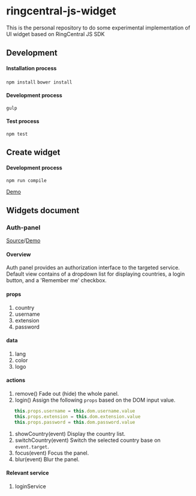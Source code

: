 # ringcentral-js-widget
This is the personal repository to do some experimental implementation of UI widget based on RingCentral JS SDK

## Development
#### Installation process
`npm install`
`bower install`
#### Development process
`gulp`
#### Test process
`npm test`

## Create widget
#### Development process
`npm run compile`

[Demo](http://lingforcc.github.io/ringcentral-js-widget/demo/fancy.html)

## Widgets document

###  Auth-panel 
[Source](https://github.com/LingForCC/ringcentral-js-widget/blob/master/template/auth-panel.html)/[Demo](https://github.com/LingForCC/ringcentral-js-widget/blob/master/template/auth-panel.html)

#### Overview
Auth panel provides an authorization interface to the targeted service. Default view contains of a dropdown list for displaying countries, a login button, and a 'Remember me' checkbox.


#### props
1. country
2. username
3. extension
4. password

#### data
1. lang
2. color
3. logo

#### actions
1. remove()
   Fade out (hide) the whole panel.
2. login()
   Assign the following  `props` based on the DOM input value.
```javascript
   this.props.username = this.dom.username.value
   this.props.extension = this.dom.extension.value
   this.props.password = this.dom.password.value
```
1. showCountry(event)
   Display the country list.    
2. switchCountry(event)
    Switch the selected country base on `event.target`.
3. focus(event)
    Focus the panel.
4. blur(event)
    Blur the panel.

#### Relevant service
1. loginService
